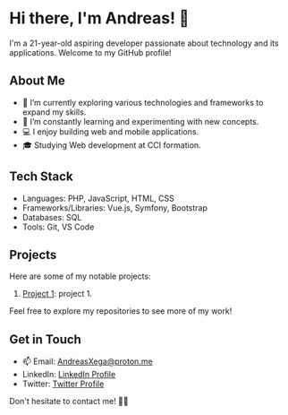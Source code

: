 # Hi there, I'm Andreas! 👋

I'm a 21-year-old aspiring developer passionate about technology and its applications. Welcome to my GitHub profile!

## About Me

- 🔭 I’m currently exploring various technologies and frameworks to expand my skills.
- 🌱 I’m constantly learning and experimenting with new concepts.
- 💻 I enjoy building web and mobile applications.
- 🎓 Studying Web development at CCI formation.

## Tech Stack

- Languages: PHP, JavaScript, HTML, CSS
- Frameworks/Libraries: Vue.js, Symfony, Bootstrap
- Databases: SQL
- Tools: Git, VS Code

## Projects

Here are some of my notable projects:

1. [Project 1](link-to-project-1): project 1.


Feel free to explore my repositories to see more of my work!

## Get in Touch

- 📫 Email: [AndreasXega@proton.me](mailto:AndreasXega@proton.me)
- LinkedIn: [LinkedIn Profile](https://www.linkedin.com/in/andreas-xega)
- Twitter: [Twitter Profile](https://twitter.com/AndreasXega)

Don't hesitate to contact me! 👨‍💻
